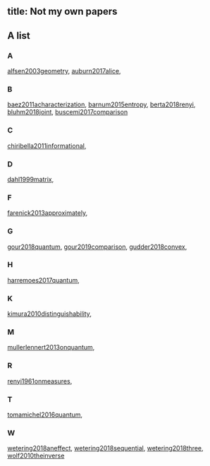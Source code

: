 title: Not my own papers
---
## A list

### A
[alfsen2003geometry](alfsen2003geometry), [auburn2017alice](auburn2017alice), 

### B
[baez2011acharacterization](baez2011acharacterization),  [barnum2015entropy](barnum2015entropy), [berta2018renyi](berta2018renyi), [bluhm2018joint](bluhm2018joint), [buscemi2017comparison](buscemi2017comparison)

### C
[chiribella2011informational](chiribella2011informational), 

### D
[dahl1999matrix](dahl1999matrix),

### F
[farenick2013approximately](farenick2013approximately), 

### G

[gour2018quantum](gour2018quantum), [gour2019comparison](gour2019comparison), [gudder2018convex](gudder2018convex), 

### H

[harremoes2017quantum](harremoes2017quantum), 

### K
[kimura2010distinguishability](kimura2010distinguishability), 

### M
[mullerlennert2013onquantum](mullerlennert2013onquantum), 

### R
[renyi1961onmeasures](renyi1961onmeasures), 

### T
[tomamichel2016quantum](tomamichel2016quantum), 

### W
[wetering2018aneffect](wetering2018aneffect), [wetering2018sequential](wetering2018sequential), [wetering2018three](wetering2018three),
[wolf2010theinverse](wolf2010theinverse)